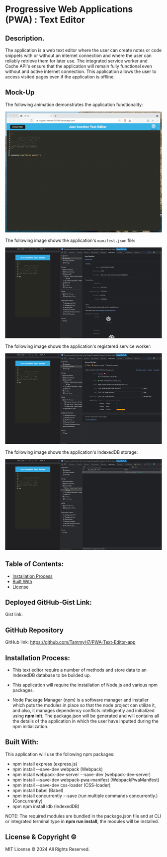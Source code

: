 # Progressive Web Applications (PWA) : Text Editor

## Description.
The application is a web text editor where the user can create notes or code snippets with or without an internet connection and where the user can reliably retrieve them for later use.  The integrated service worker and Cache API's ensure that the application will remain fully functional even without and active internet connection.  This application allows the user to access visited pages even if the application is offline.

## Mock-Up

The following animation demonstrates the application functionality:

![Demonstration of the finished Module 19 Challenge being used in the browser and then installed.](/assets/00-demo.gif)

The following image shows the application's `manifest.json` file:

![Demonstration of the finished Module 19 Challenge with a manifest file in the browser.](/assets/01-manifest.png)

The following image shows the application's registered service worker:

![Demonstration of the finished Module 19 Challenge with a registered service worker in the browser.](/assets/02-service-worker.png)

The following image shows the application's IndexedDB storage:

![Demonstration of the finished Module 19 Challenge with a IndexedDB storage named 'jate' in the browser.](/assets/03-idb-storage.png)

## Table of Contents:
- [Installation Process](#Installation-Process)
- [Built With](#Built-With)
- [License](#License)

## Deployed GitHub-Gist Link:

Gist link: 

## GitHub Repository

GitHub link:
https://github.com/TammyH7/PWA-Text-Editor-app


## Installation Process:

* This text editor require a number of methods and store data to an IndexedDB database to be builded up.

* This application will require the installation of Node.js and various npm packages.

*   Node Package Manager (npm) is a software manager and installer which puts the modules in place so that the node project can utilize it, and also, it manages dependency conflicts intelligently and initialized using **npm init**. The package.json will be generated and will contains all the details of the application in which the user have inputted during the npm initialization. 

## Built With:

This application will use the following npm packages:
 - npm install express (express.js)
 - npm install --save-dev webpack (Webpack)
 - npm install webpack-dev-server --save-dev (webpack-dev-server)
 - npm install --save-dev webpack-pwa-manifest (WebpackPwaManifest)
 - npm install --save-dev css-loader (CSS-loader)
 - npm install babel (Babel)
 - npm install concurrently --save (run multiple commands concurrently.) (Concurrently)
 - npm npm install idb (IndexedDB)

NOTE: The required modules are bundled in the package.json file and at CLI or integrated terminal type in **npm run install**, the modules will be installed.       

## License & Copyright ©

MIT License  © 2024 All Rights Reserved.
